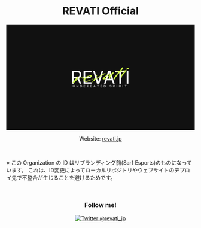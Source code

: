 <h1 align="center">REVATI Official</h1>

<img src="https://raw.githubusercontent.com/Sarf-Esports/.github/master/assets/images/logos/revati_large_dark.png" alt="REVATI" align="center" />

<p align="center">Website: <a href="https://revati.jp" align="center">revati.jp</a></p>

<br />

※ この Organization の ID はリブランディング前(Sarf Esports)のものになっています。
これは、ID変更によってローカルリポジトリやウェブサイトのデプロイ先で不整合が生じることを避けるためです。

<br />

<h3 align="center">Follow me!</h3>

<p align="center">
<a href="https://twitter.com/revati_jp"><img src="https://img.shields.io/twitter/follow/revati_jp?label=Twitter%20%40revati_jp&style=social" alt="Twitter @revati_jp" /></a>
</p>